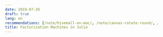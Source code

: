 ```yaml
---
date: 2019-07-26
draft: true
lang: en
recommendations: [/note/hivemall-on-mac/, /note/canvas-rotate-round/, /note/hello-angularjs/]
title: Factorization Machines in Julia
---
```


